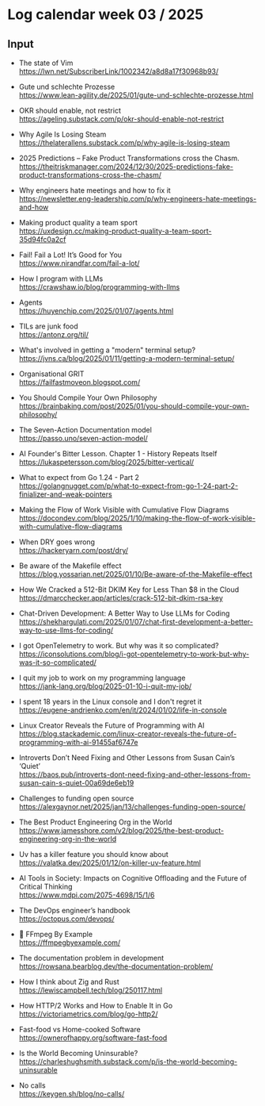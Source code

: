 # Log calendar week 03 / 2025


## Input
- The state of Vim  
https://lwn.net/SubscriberLink/1002342/a8d8a17f30968b93/

- Gute und schlechte Prozesse  
https://www.lean-agility.de/2025/01/gute-und-schlechte-prozesse.html

- OKR should enable, not restrict  
https://ageling.substack.com/p/okr-should-enable-not-restrict
- Why Agile Is Losing Steam  
https://thelaterallens.substack.com/p/why-agile-is-losing-steam
- 2025 Predictions – Fake Product Transformations cross the Chasm.  
https://theitriskmanager.com/2024/12/30/2025-predictions-fake-product-transformations-cross-the-chasm/

- Why engineers hate meetings and how to fix it  
https://newsletter.eng-leadership.com/p/why-engineers-hate-meetings-and-how
- Making product quality a team sport  
https://uxdesign.cc/making-product-quality-a-team-sport-35d94fc0a2cf
- Fail! Fail a Lot! It’s Good for You  
https://www.nirandfar.com/fail-a-lot/
- How I program with LLMs  
https://crawshaw.io/blog/programming-with-llms
- Agents  
https://huyenchip.com/2025/01/07/agents.html
- TILs are junk food  
https://antonz.org/til/
- What's involved in getting a "modern" terminal setup?  
https://jvns.ca/blog/2025/01/11/getting-a-modern-terminal-setup/
- Organisational GRIT  
https://failfastmoveon.blogspot.com/
- You Should Compile Your Own Philosophy  
https://brainbaking.com/post/2025/01/you-should-compile-your-own-philosophy/
- The Seven-Action Documentation model  
https://passo.uno/seven-action-model/
- AI Founder's Bitter Lesson. Chapter 1 - History Repeats Itself  
https://lukaspetersson.com/blog/2025/bitter-vertical/
- What to expect from Go 1.24 - Part 2  
https://golangnugget.com/p/what-to-expect-from-go-1-24-part-2-finializer-and-weak-pointers
- Making the Flow of Work Visible with Cumulative Flow Diagrams  
https://docondev.com/blog/2025/1/10/making-the-flow-of-work-visible-with-cumulative-flow-diagrams

- When DRY goes wrong  
https://hackeryarn.com/post/dry/
- Be aware of the Makefile effect  
https://blog.yossarian.net/2025/01/10/Be-aware-of-the-Makefile-effect
- How We Cracked a 512-Bit DKIM Key for Less Than $8 in the Cloud  
https://dmarcchecker.app/articles/crack-512-bit-dkim-rsa-key
- Chat-Driven Development: A Better Way to Use LLMs for Coding  
https://shekhargulati.com/2025/01/07/chat-first-development-a-better-way-to-use-llms-for-coding/
- I got OpenTelemetry to work. But why was it so complicated?  
https://iconsolutions.com/blog/i-got-opentelemetry-to-work-but-why-was-it-so-complicated/

- I quit my job to work on my programming language  
https://jank-lang.org/blog/2025-01-10-i-quit-my-job/

- I spent 18 years in the Linux console and I don't regret it  
https://eugene-andrienko.com/en/it/2024/01/02/life-in-console

- Linux Creator Reveals the Future of Programming with AI  
https://blog.stackademic.com/linux-creator-reveals-the-future-of-programming-with-ai-91455af6747e

- Introverts Don’t Need Fixing and Other Lessons from Susan Cain’s ‘Quiet’  
https://baos.pub/introverts-dont-need-fixing-and-other-lessons-from-susan-cain-s-quiet-00a69de6eb19

- Challenges to funding open source  
https://alexgaynor.net/2025/jan/13/challenges-funding-open-source/

- The Best Product Engineering Org in the World  
https://www.jamesshore.com/v2/blog/2025/the-best-product-engineering-org-in-the-world

- Uv has a killer feature you should know about  
https://valatka.dev/2025/01/12/on-killer-uv-feature.html
- AI Tools in Society: Impacts on Cognitive Offloading and the Future of Critical Thinking  
https://www.mdpi.com/2075-4698/15/1/6
- The DevOps engineer’s handbook  
https://octopus.com/devops/

- :memo: FFmpeg By Example  
https://ffmpegbyexample.com/

- The documentation problem in development  
https://rowsana.bearblog.dev/the-documentation-problem/

- How I think about Zig and Rust  
https://lewiscampbell.tech/blog/250117.html

- How HTTP/2 Works and How to Enable It in Go  
https://victoriametrics.com/blog/go-http2/

- Fast-food vs Home-cooked Software  
https://ownerofhappy.org/software-fast-food

- Is the World Becoming Uninsurable?  
https://charleshughsmith.substack.com/p/is-the-world-becoming-uninsurable

- No calls  
https://keygen.sh/blog/no-calls/

